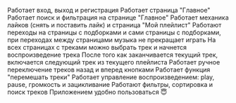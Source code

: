 Работает вход, выход и регистрация 
Работает страница "Главное"
Работает поиск и фильтрация на странице "Главное"
Работает механика лайков (снять и поставить лайк) и страница "Мой плейлист"
Работают переходы на страницы с подборками и сами страницы с подборками, при переходах между страницами музыка не прекращает играть
На всех страницах с треками можно выбрать трек и начнется воспроизведение трека
После того как заканчивается текущий трек, включается следующий трек из текущего плейлиста
Работает ручное переключение треков назад и вперед кнопками
Работает функция "перемешать треки"
Работает управление воспроизведением: play, pause, громкость и зацикливание
Работают фильтры, сортировка и поиск треков
Приложением удобно пользоваться 😇